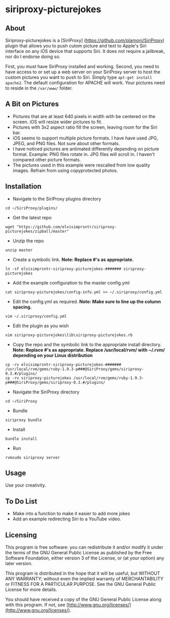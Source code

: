 siriproxy-picturejokes
======================

About
-----
Siriproxy-picturejokes is a [SiriProxy] (https://github.com/plamoni/SiriProxy) plugin that allows you to push cutom picture and text to Apple's Siri interface on any iOS device that supports Siri.   It does not require a jailbreak, nor do I endorse doing so.

First, you must have SiriProxy installed and working.  Second, you need to have access to or set up a web server on your SiriProxy server to host the custom pictures you want to push to Siri.  Simply type `apt-get install apache2`.   The default configuration for APACHE will work.   Your pictures need to reside in the `/var/www/` folder.  


A Bit on Pictures
-----------------
- Pictures that are at least 640 pixels in width with be centered on the screen.  iOS will resize wider pictures to fit.  
- Pictures with 3x2 aspect ratio fill the screen, leaving room for the Siri bar.  
- iOS seems to support multiple picture formats.  I have have used JPG, JPEG, and PNG files.  Not sure about other formats.  
- I have noticed pictures are antimated differently depending on picture format.  Example: PNG files rotate in.   JPG files will scroll in.  I haven't compared other picture formats.
- The pictures used in this example were rescalled from low quality images. Refrain from using copyprotected photos.  


Installation
------------


- Navigate to the SiriProxy plugins directory  

`cd ~/SiriProxy/plugins/`

- Get the latest repo   

`wget "https://github.com/elvisimprsntr/siriproxy-picturejokes/zipball/master"`

- Unzip the repo  

`unzip master`

- Create a symbolic link. **Note: Replace #'s as appropriate.**  

`ln -sf elvisimprsntr-siriproxy-picturejokes-####### siriproxy-picturejokes`

- Add the example configuration to the master config.yml  

`cat siriproxy-picturejokes/config-info.yml >> ~/.siriproxy/config.yml`

- Edit the config.yml as required.     **Note: Make sure to line up the column spacing.**

`vim ~/.siriproxy/config.yml`

- Edit the plugin as you wish  

`vim siriproxy-picturejokes\lib\siriproxy-picturejokes.rb`

- Copy the repo and the symbolic link to the appropriate install directory.  **Note: Replace #'s as appropriate.  Replace /usr/local/rvm/ with ~/.rvm/ depending on your Linux distribution**     

`cp -rv elvisimprsntr-siriproxy-picturejokes-####### /usr/local/rvm/gems/ruby-1.9.3-p###@SiriProxy/gems/siriproxy-0.3.#/plugins/`    
`cp -rv siriproxy-picturejokes /usr/local/rvm/gems/ruby-1.9.3-p###@SiriProxy/gems/siriproxy-0.3.#/plugins/`    

- Navigate the SiriProxy directory  

`cd ~/SiriProxy`

- Bundle  

`siriproxy bundle`

- Install  

`bundle install`

- Run  

`rvmsudo siriproxy server`

Usage
-----

Use your creativity.

To Do List
----------

- Make into a function to make it easier to add more jokes
- Add an example redirecting Siri to a YouTube video.  

Licensing
---------

This program is free software: you can redistribute it and/or modify it under the terms of the GNU General Public License as published by the Free Software Foundation, either version 3 of the License, or (at your option) any later version.

This program is distributed in the hope that it will be useful, but WITHOUT ANY WARRANTY; without even the implied warranty of MERCHANTABILITY or FITNESS FOR A PARTICULAR PURPOSE.  See the GNU General Public License for more details.

You should have received a copy of the GNU General Public License along with this program.  If not, see [http://www.gnu.org/licenses/](http://www.gnu.org/licenses/).

